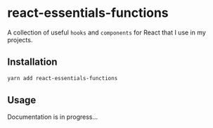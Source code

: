 # react-essentials-functions

A collection of useful `hooks` and `components` for React that I use in my projects.

## Installation

```bash
yarn add react-essentials-functions
```

## Usage

Documentation is in progress...
